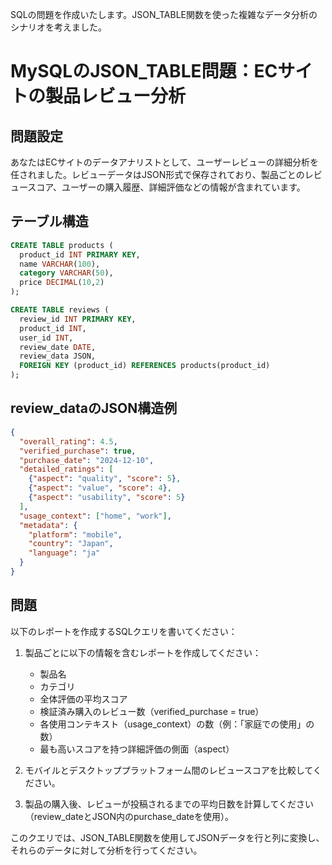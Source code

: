 SQLの問題を作成いたします。JSON_TABLE関数を使った複雑なデータ分析のシナリオを考えました。

# MySQLのJSON_TABLE問題：ECサイトの製品レビュー分析

## 問題設定

あなたはECサイトのデータアナリストとして、ユーザーレビューの詳細分析を任されました。レビューデータはJSON形式で保存されており、製品ごとのレビュースコア、ユーザーの購入履歴、詳細評価などの情報が含まれています。

## テーブル構造

```sql
CREATE TABLE products (
  product_id INT PRIMARY KEY,
  name VARCHAR(100),
  category VARCHAR(50),
  price DECIMAL(10,2)
);

CREATE TABLE reviews (
  review_id INT PRIMARY KEY,
  product_id INT,
  user_id INT,
  review_date DATE,
  review_data JSON,
  FOREIGN KEY (product_id) REFERENCES products(product_id)
);
```

## review_dataのJSON構造例

```json
{
  "overall_rating": 4.5,
  "verified_purchase": true,
  "purchase_date": "2024-12-10",
  "detailed_ratings": [
    {"aspect": "quality", "score": 5},
    {"aspect": "value", "score": 4},
    {"aspect": "usability", "score": 5}
  ],
  "usage_context": ["home", "work"],
  "metadata": {
    "platform": "mobile",
    "country": "Japan",
    "language": "ja"
  }
}
```

## 問題

以下のレポートを作成するSQLクエリを書いてください：

1. 製品ごとに以下の情報を含むレポートを作成してください：
   - 製品名
   - カテゴリ
   - 全体評価の平均スコア
   - 検証済み購入のレビュー数（verified_purchase = true）
   - 各使用コンテキスト（usage_context）の数（例：「家庭での使用」の数）
   - 最も高いスコアを持つ詳細評価の側面（aspect）

2. モバイルとデスクトッププラットフォーム間のレビュースコアを比較してください。

3. 製品の購入後、レビューが投稿されるまでの平均日数を計算してください（review_dateとJSON内のpurchase_dateを使用）。

このクエリでは、JSON_TABLE関数を使用してJSONデータを行と列に変換し、それらのデータに対して分析を行ってください。
